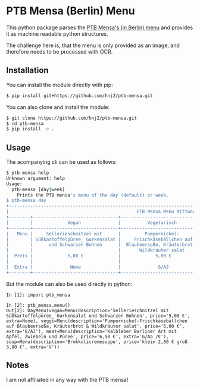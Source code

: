 # PTB Mensa (Berlin) Menu

This python package parses the [PTB Mensa's (in Berlin) menu](https://www.cc-kuehnel.de/wochenspeiseplan) and provides it as machine readable python structures.

The challenge here is, that the menu is only provided as an image, and therefore needs to be processed with OCR.

## Installation

You can install the module directly with pip:

```bash
$ pip install git+https://github.com/hnj2/ptb-mensa.git
```

You can also clone and install the module:

```bash
$ git clone https://github.com/hnj2/ptb-mensa.git
$ cd ptb-mensa
$ pip install -e .
```

## Usage

The acompanying cli can be used as follows:

```bash
$ ptb-mensa help
Unknown argument: help
Usage:
  ptb-mensa [day|week]
    Prints the PTB mensa's menu of the day (default) or week.
$ ptb-mensa day
+----------------------------------------------------------------------------------------------------------------------------------+
|                                                PTB Mensa Menu Mittwoch 21.09.2022                                                |
+--------+--------------------------------+--------------------------------+--------------------------------+----------------------+
|        |             Vegan              |          Vegetarisch           |            Fleisch             |        Suppe         |
+--------+--------------------------------+--------------------------------+--------------------------------+----------------------+
|   Menu |     Sellerieschnitzel mit      |         Pumpernickel-          |   Kalbleber Berliner Art mit   |  Brokkolicremesuppe  |
|        | Süßkartoffelpüree_ Gurkensalat |     Frischkäsebällchen auf     |   Apfel, Zwiebeln und Püree    |                      |
|        |      und Schwarzen Bohnen      |  Blaubeersoße, Kräuterbrot &   |                                |                      |
|        |                                |       Wildkräuter salat        |                                |                      |
|  Preis |             5,00 €             |             5,00 €             |             6,50 €             |  klein 2,80 € groß   |
|        |                                |                                |                                |        3,80 €        |
|  Extra |              None              |              G/AJ              |            G/Aa /€             |          V           |
+--------+--------------------------------+--------------------------------+--------------------------------+----------------------+
```

But the module can also be used directly in python:

```ipython
In [1]: import ptb_mensa

In [2]: ptb_mensa.menu()
Out[2]: DayMenu(vegan=Menu(description='Sellerieschnitzel mit Süßkartoffelpüree_ Gurkensalat und Schwarzen Bohnen', price='5,00 €', extra=None), veggi=Menu(description='Pumpernickel-Frischkäsebällchen auf Blaubeersoße, Kräuterbrot & Wildkräuter salat', price='5,00 €', extra='G/AJ'), meat=Menu(description='Kalbleber Berliner Art mit Apfel, Zwiebeln und Püree', price='6,50 €', extra='G/Aa /€'), soup=Menu(description='Brokkolicremesuppe', price='klein 2,80 € groß 3,80 €', extra='V'))
```

## Notes

I am not affiliated in any way with the PTB mensa!

